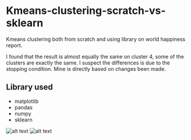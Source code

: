 # Kmeans-clustering-scratch-vs-sklearn
Kmeans clustering both from scratch and using library on world happiness report.

I found that the result is almost equally the same on cluster 4, some of the clusters are exactly the same. I suspect the differences is due to the stopping condition. Mine is directly based on changes been made.

## Library used ##

* matplotlib
* pandas
* numpy
* sklearn

![alt text](https://raw.githubusercontent.com/ammarsyatbi/Kmeans-clustering-scratch-vs-sklearn/blob/master/lib.png)
![alt text](https://raw.githubusercontent.com/ammarsyatbi/Kmeans-clustering-scratch-vs-sklearn/blob/master/scratch.png)
